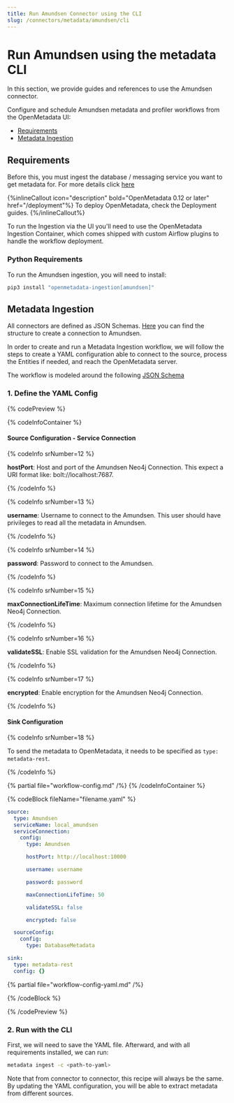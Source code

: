 ```yaml
---
title: Run Amundsen Connector using the CLI
slug: /connectors/metadata/amundsen/cli
---
```


# Run Amundsen using the metadata CLI

In this section, we provide guides and references to use the Amundsen connector.

Configure and schedule Amundsen metadata and profiler workflows from the OpenMetadata UI:

- [Requirements](#requirements)
- [Metadata Ingestion](#metadata-ingestion)


## Requirements

Before this, you must ingest the database / messaging service you want to get metadata for. 
For more details click [here](/connectors/metadata/amundsen#create-database-service)

{%inlineCallout icon="description" bold="OpenMetadata 0.12 or later" href="/deployment"%}
To deploy OpenMetadata, check the Deployment guides.
{%/inlineCallout%}

To run the Ingestion via the UI you'll need to use the OpenMetadata Ingestion Container, which comes shipped with
custom Airflow plugins to handle the workflow deployment.

### Python Requirements

To run the Amundsen ingestion, you will need to install:

```bash
pip3 install "openmetadata-ingestion[amundsen]"
```

## Metadata Ingestion

All connectors are defined as JSON Schemas.
[Here](https://github.com/open-metadata/OpenMetadata/blob/main/openmetadata-spec/src/main/resources/json/schema/entity/services/connections/metadata/amundsenConnection.json)
you can find the structure to create a connection to Amundsen.

In order to create and run a Metadata Ingestion workflow, we will follow
the steps to create a YAML configuration able to connect to the source,
process the Entities if needed, and reach the OpenMetadata server.

The workflow is modeled around the following
[JSON Schema](https://github.com/open-metadata/OpenMetadata/blob/main/openmetadata-spec/src/main/resources/json/schema/metadataIngestion/workflow.json)

### 1. Define the YAML Config

{% codePreview %}

{% codeInfoContainer %}

#### Source Configuration - Service Connection

{% codeInfo srNumber=12 %}

**hostPort**: Host and port of the Amundsen Neo4j Connection. This expect a URI format like: bolt://localhost:7687.

{% /codeInfo %}

{% codeInfo srNumber=13 %}

**username**: Username to connect to the Amundsen. This user should have privileges to read all the metadata in Amundsen.

{% /codeInfo %}

{% codeInfo srNumber=14 %}

**password**: Password to connect to the Amundsen.

{% /codeInfo %}

{% codeInfo srNumber=15 %}

**maxConnectionLifeTime**: Maximum connection lifetime for the Amundsen Neo4j Connection.

{% /codeInfo %}

{% codeInfo srNumber=16 %}

**validateSSL**: Enable SSL validation for the Amundsen Neo4j Connection.

{% /codeInfo %}

{% codeInfo srNumber=17 %}

**encrypted**: Enable encryption for the Amundsen Neo4j Connection.

{% /codeInfo %}

#### Sink Configuration

{% codeInfo srNumber=18 %}

To send the metadata to OpenMetadata, it needs to be specified as `type: metadata-rest`.

{% /codeInfo %}

{% partial file="workflow-config.md" /%}
{% /codeInfoContainer %}

{% codeBlock fileName="filename.yaml" %}

```yaml
source:
  type: Amundsen
  serviceName: local_amundsen
  serviceConnection:
    config:
      type: Amundsen
```
```yaml {% srNumber=12 %}
      hostPort: http://localhost:10000
```
```yaml {% srNumber=13 %}
      username: username
```
```yaml {% srNumber=14 %}
      password: password
```
```yaml {% srNumber=15 %}
      maxConnectionLifeTime: 50
```
```yaml {% srNumber=16 %}
      validateSSL: false
```
```yaml {% srNumber=17 %}
      encrypted: false
```
```yaml
  sourceConfig:
    config:
      type: DatabaseMetadata
```
```yaml {% srNumber=18 %}
sink:
  type: metadata-rest
  config: {}
```

{% partial file="workflow-config-yaml.md" /%}

{% /codeBlock %}

{% /codePreview %}

### 2. Run with the CLI

First, we will need to save the YAML file. Afterward, and with all requirements installed, we can run:

```bash
metadata ingest -c <path-to-yaml>
```

Note that from connector to connector, this recipe will always be the same. By updating the YAML configuration,
you will be able to extract metadata from different sources.
